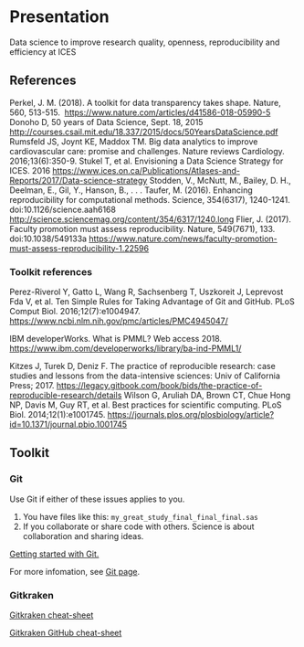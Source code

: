 # Presentation
Data science to improve research quality, openness, reproducibility and efficiency at ICES

## References

Perkel, J. M. (2018). A toolkit for data transparency takes shape. Nature, 560, 513-515.  https://www.nature.com/articles/d41586-018-05990-5
Donoho D, 50 years of Data Science, Sept. 18, 2015 http://courses.csail.mit.edu/18.337/2015/docs/50YearsDataScience.pdf
Rumsfeld JS, Joynt KE, Maddox TM. Big data analytics to improve cardiovascular care: promise and challenges. Nature reviews Cardiology. 2016;13(6):350-9.
Stukel T, et al. Envisioning a Data Science Strategy for ICES. 2016 https://www.ices.on.ca/Publications/Atlases-and-Reports/2017/Data-science-strategy
Stodden, V., McNutt, M., Bailey, D. H., Deelman, E., Gil, Y., Hanson, B., . . . Taufer, M. (2016). Enhancing reproducibility for computational methods. Science, 354(6317), 1240-1241. doi:10.1126/science.aah6168 http://science.sciencemag.org/content/354/6317/1240.long
Flier, J. (2017). Faculty promotion must assess reproducibility. Nature, 549(7671), 133. doi:10.1038/549133a https://www.nature.com/news/faculty-promotion-must-assess-reproducibility-1.22596

### Toolkit references

Perez-Riverol Y, Gatto L, Wang R, Sachsenberg T, Uszkoreit J, Leprevost Fda V, et al. Ten Simple Rules for Taking Advantage of Git and GitHub. PLoS Comput Biol. 2016;12(7):e1004947. https://www.ncbi.nlm.nih.gov/pmc/articles/PMC4945047/

IBM developerWorks. What is PMML? Web access 2018. https://www.ibm.com/developerworks/library/ba-ind-PMML1/

Kitzes J, Turek D, Deniz F. The practice of reproducible research: case studies and lessons from the data-intensive sciences: Univ of California Press; 2017. https://legacy.gitbook.com/book/bids/the-practice-of-reproducible-research/details
Wilson G, Aruliah DA, Brown CT, Chue Hong NP, Davis M, Guy RT, et al. Best practices for scientific computing. PLoS Biol. 2014;12(1):e1001745.  https://journals.plos.org/plosbiology/article?id=10.1371/journal.pbio.1001745

## Toolkit

### Git

Use Git if either of these issues applies to you.

1. You have files like this: `my_great_study_final_final_final.sas`
2. If you collaborate or share code with others.
   Science is about collaboration and sharing ideas.

[Getting started with Git.](https://git-scm.com/book/en/v1/Getting-Started-Git-Basics)

For more infomation, see [Git page](git.md).

### Gitkraken

[Gitkraken cheat-sheet](https://www.gitkraken.com/downloads/gitKraken-cheat-sheet-28sept2017.pdf)

[Gitkraken GitHub cheat-sheet](https://www.gitkraken.com/downloads/gitkraken-for-github-cheat-sheet-28sept2017.pdf)
